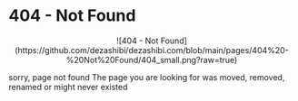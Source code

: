 # 404 - Not Found
<!-- type: static -->

<p align="center">
![404 - Not Found](https://github.com/dezashibi/dezashibi.com/blob/main/pages/404%20-%20Not%20Found/404_small.png?raw=true)

sorry, page not found
The page you are looking for was moved, removed, renamed or might never existed
</p>
